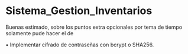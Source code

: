 # Sistema_Gestion_Inventarios


Buenas estimado, sobre los puntos extra opcionales por tema de tiempo solamente pude hacer el de 

•	Implementar cifrado de contraseñas con bcrypt o SHA256.
